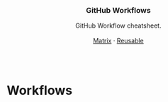 <br />
<div id="readme-top" align="center">

  <h3 align="center">GitHub Workflows</h3>

  <p align="center">
    GitHub Workflow cheatsheet.
    <br />
    <br />
    <a href="https://github.com/mBlomsterberg/github-cheatsheet/blob/main/workflow/MATRIX.md">Matrix</a>
    ·
    <a href="https://github.com/mBlomsterberg/github-cheatsheet/blob/main/documentation/REUSABLE.md">Reusable</a>
  </p>
  <br />
</div>

<br>

# Workflows



